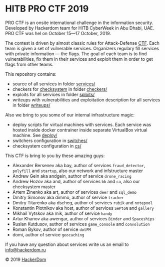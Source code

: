 # HITB PRO CTF 2019

PRO CTF is an onsite international challenge in the information security. Developed by Hackerdom team for HITB CyberWeek in Abu Dhabi, UAE. PRO CTF was hel on October 15—17 October, 2019.

The contest is driven by almost classic rules for Attack-Defense [CTF](https://en.wikipedia.org/wiki/Capture_the_flag#Computer_security). Each team is given a set of vulnerable services.
Organizers regulary fill services with private information — the flags.
The goal of each team is to find vulnerabilities, fix them in their services and exploit them in order to get flags from other teams.

This repository contains:

* source of all services in folder [services/](https://github.com/HackerDom/proctf-2019/tree/master/services/)
* checkers for [checksystem](https://github.com/Hackerdom/checksystem) in folder [checkers/](checkers/)
* exploits for all services in folder [sploits/](https://github.com/HackerDom/proctf-2019/tree/master/sploits/)
* writeups with vulnerabilities and exploitation description for all services in folder [writeups/](https://github.com/HackerDom/proctf-2019/tree/master/writeups/)

Also we bring to you some of our internal infrastructure magic:
* deploy scripts for virtual machines with services. Each service was hosted inside docker contrainer inside separate VirtualBox virtual machine. See [deploy/](https://github.com/HackerDom/proctf-2019/tree/master/deploy/)
* switchers configuration in [switches/](https://github.com/HackerDom/proctf-2019/tree/master/switches/)
* checksystem configuration in [cs/](https://github.com/HackerDom/proctf-2019/tree/master/cs/)

This CTF is bring to you by these amazing guys:

* Alexander Bersenev aka bay, author of services `fraud_detector`, `polyfill` and `startup`, also our network and infstructure master
* Andrew Gein aka andgein, author of service `drone_racing`
* Andrew Hozov aka and, author of services `bb` and `ca`, also our checksystem master
* Artem Zinenko aka art, author of services `deer` and `sql_demo`
* Dmitry Simonov aka dimmo, author of service `tracker`
* Dmitry Titarenko aka dscheg, author of services `rubik` and `notepool`
* Konstantin Plotnikov aka host, author of services `SePtoN` and `gallery`
* Mikhail Vytskov aka mik, author of service `handy`
* Artur Khanov aka awengar, author of services `Binder` and `Spaceships`
* Ruslan Kutdusov, author of services `game_console` and `convolution`
* Roman Bykov, author of service `dotFM`
* domi, author of service `geocaching`

If you have any question about services write us an email to info@hackerdom.ru

© 2019 [HackerDom](http://hackerdom.ru)
